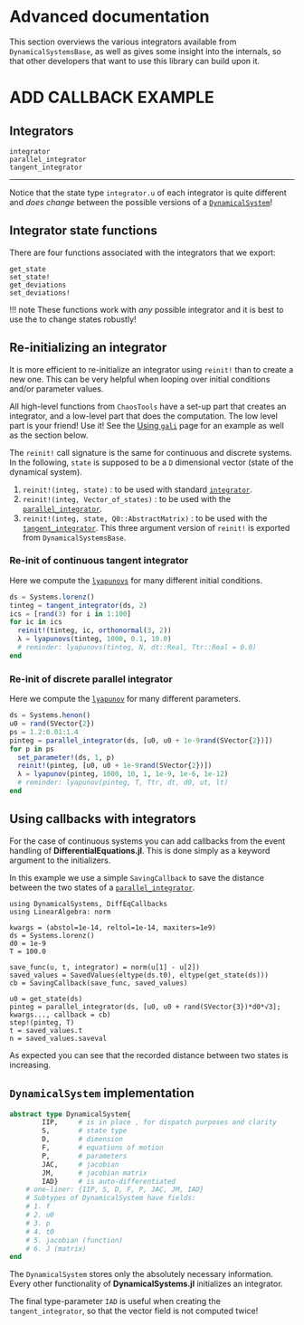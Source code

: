 # Advanced documentation
This section overviews the various integrators available from `DynamicalSystemsBase`, as well as gives some insight into the internals, so that other developers that want to use this library can build upon it.

# ADD CALLBACK EXAMPLE

## Integrators
```@docs
integrator
parallel_integrator
tangent_integrator
```
---
Notice that the state type `integrator.u` of each integrator is quite different and *does change* between the possible versions of a [`DynamicalSystem`](@ref)!

## Integrator state functions
There are four functions associated with the integrators that we export:
```@docs
get_state
set_state!
get_deviations
set_deviations!
```
!!! note
    These functions work with *any* possible integrator and it is best to use the to change states robustly!

## Re-initializing an integrator
It is more efficient to re-initialize an integrator using `reinit!`
than to create a new one.
This can be very helpful when looping over initial conditions and/or parameter values.

All high-level functions from `ChaosTools` have a set-up part that creates an integrator, and a low-level part that does the computation. The low level part is your friend! Use it! See the [Using `gali`](chaos/chaos_detection/#using-gali) page for an example as well as the section below.

The `reinit!` call signature is the same for continuous and discrete systems.
In the following, `state` is supposed to be a `D` dimensional vector (state of the dynamical system).

1. `reinit!(integ, state)` : to be used with standard [`integrator`](@ref).
3. `reinit!(integ, Vector_of_states)` : to be used with the [`parallel_integrator`](@ref).
2. `reinit!(integ, state, Q0::AbstractMatrix)` : to be used with the [`tangent_integrator`](@ref). This three argument version of `reinit!` is exported from `DynamicalSystemsBase`.

### Re-init of continuous tangent integrator
Here we compute the [`lyapunovs`](@ref) for many different initial conditions.
```julia
ds = Systems.lorenz()
tinteg = tangent_integrator(ds, 2)
ics = [rand(3) for i in 1:100]
for ic in ics
  reinit!(tinteg, ic, orthonormal(3, 2))
  λ = lyapunovs(tinteg, 1000, 0.1, 10.0)
  # reminder: lyapunovs(tinteg, N, dt::Real, Ttr::Real = 0.0)
end
```


### Re-init of discrete parallel integrator
Here we compute the [`lyapunov`](@ref) for many different parameters.
```julia
ds = Systems.henon()
u0 = rand(SVector{2})
ps = 1.2:0.01:1.4
pinteg = parallel_integrator(ds, [u0, u0 + 1e-9rand(SVector{2})])
for p in ps
  set_parameter!(ds, 1, p)
  reinit!(pinteg, [u0, u0 + 1e-9rand(SVector{2})])
  λ = lyapunov(pinteg, 1000, 10, 1, 1e-9, 1e-6, 1e-12)
  # reminder: lyapunov(pinteg, T, Ttr, dt, d0, ut, lt)
end
```

## Using callbacks with integrators
For the case of continuous systems you can add callbacks from the event handling of **DifferentialEquations.jl**. This is done simply as a keyword argument to the initializers.

In this example we use a simple `SavingCallback` to save the distance between the two states of a [`parallel_integrator`](@ref).

```@example callback
using DynamicalSystems, DiffEqCallbacks
using LinearAlgebra: norm

kwargs = (abstol=1e-14, reltol=1e-14, maxiters=1e9)
ds = Systems.lorenz()
d0 = 1e-9
T = 100.0

save_func(u, t, integrator) = norm(u[1] - u[2])
saved_values = SavedValues(eltype(ds.t0), eltype(get_state(ds)))
cb = SavingCallback(save_func, saved_values)

u0 = get_state(ds)
pinteg = parallel_integrator(ds, [u0, u0 + rand(SVector{3})*d0*√3];
kwargs..., callback = cb)
step!(pinteg, T)
t = saved_values.t
n = saved_values.saveval
```
As expected you can see that the recorded distance between two states is increasing.

## `DynamicalSystem` implementation
```julia
abstract type DynamicalSystem{
        IIP,     # is in place , for dispatch purposes and clarity
        S,       # state type
        D,       # dimension
        F,       # equations of motion
        P,       # parameters
        JAC,     # jacobian
        JM,      # jacobian matrix
        IAD}     # is auto-differentiated
    # one-liner: {IIP, S, D, F, P, JAC, JM, IAD}
    # Subtypes of DynamicalSystem have fields:
    # 1. f
    # 2. u0
    # 3. p
    # 4. t0
    # 5. jacobian (function)
    # 6. J (matrix)
end
```
The `DynamicalSystem` stores only the absolutely necessary information. Every other functionality of **DynamicalSystems.jl** initializes an integrator.

The final type-parameter `IAD` is useful when creating the `tangent_integrator`, so that the vector field is not computed twice!
